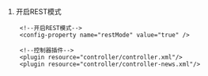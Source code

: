 1. 开启REST模式

	<?xml version="1.0" encoding="UTF-8"?>
	<web-component xmlns:xsi="http://www.w3.org/2001/XMLSchema-instance"
		xsi:noNamespaceSchemaLocation="http://xson.org/schema/tangyuan/web/component.xsd">
		
		<!--开启REST模式-->
		<config-property name="restMode" value="true" />
	
		<!--控制器插件-->
		<plugin resource="controller/controller.xml"/>
		<plugin resource="controller/controller-news.xml"/>
	
	</web-component>